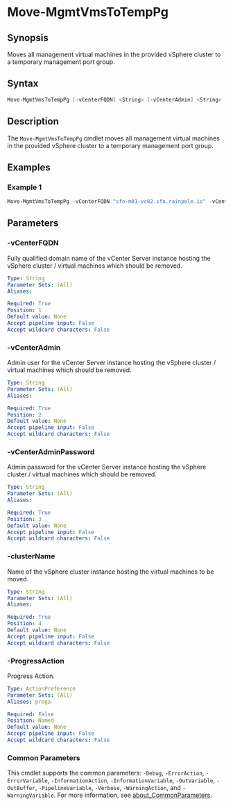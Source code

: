 # Move-MgmtVmsToTempPg

## Synopsis

Moves all management virtual machines in the provided vSphere cluster to a temporary management port group.

## Syntax

```powershell
Move-MgmtVmsToTempPg [-vCenterFQDN] <String> [-vCenterAdmin] <String> [-vCenterAdminPassword] <String> [-clusterName] <String> [-ProgressAction <ActionPreference>] [<CommonParameters>]
```

## Description

The `Move-MgmtVmsToTempPg` cmdlet moves all management virtual machines in the provided vSphere cluster to a temporary management port group.

## Examples

### Example 1

```powershell
Move-MgmtVmsToTempPg -vCenterFQDN "sfo-m01-vc02.sfo.rainpole.io" -vCenterAdmin "administrator@vsphere.local" -vCenterAdminPassword "VMw@re1!" -clusterName "sfo-m01-cl01"
```

## Parameters

### -vCenterFQDN

Fully qualified domain name of the vCenter Server instance hosting the vSphere cluster / virtual machines which should be removed.

```yaml
Type: String
Parameter Sets: (All)
Aliases:

Required: True
Position: 1
Default value: None
Accept pipeline input: False
Accept wildcard characters: False
```

### -vCenterAdmin

Admin user for the vCenter Server instance hosting the vSphere cluster / virtual machines which should be removed.

```yaml
Type: String
Parameter Sets: (All)
Aliases:

Required: True
Position: 2
Default value: None
Accept pipeline input: False
Accept wildcard characters: False
```

### -vCenterAdminPassword

Admin password for the vCenter Server instance hosting the vSphere cluster / virtual machines which should be removed.

```yaml
Type: String
Parameter Sets: (All)
Aliases:

Required: True
Position: 3
Default value: None
Accept pipeline input: False
Accept wildcard characters: False
```

### -clusterName

Name of the vSphere cluster instance hosting the virtual machines to be moved.

```yaml
Type: String
Parameter Sets: (All)
Aliases:

Required: True
Position: 4
Default value: None
Accept pipeline input: False
Accept wildcard characters: False
```

### -ProgressAction

Progress Action.

```yaml
Type: ActionPreference
Parameter Sets: (All)
Aliases: proga

Required: False
Position: Named
Default value: None
Accept pipeline input: False
Accept wildcard characters: False
```

### Common Parameters

This cmdlet supports the common parameters: `-Debug`, `-ErrorAction`, `-ErrorVariable`, `-InformationAction`, `-InformationVariable`, `-OutVariable`, `-OutBuffer`, `-PipelineVariable`, `-Verbose`, `-WarningAction`, and `-WarningVariable`. For more information, see [about_CommonParameters](http://go.microsoft.com/fwlink/?LinkID=113216).
